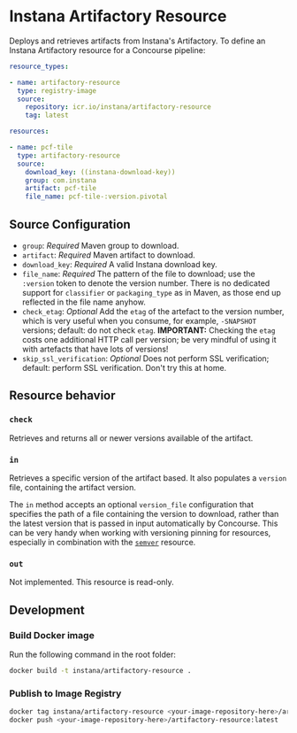# Instana Artifactory Resource

Deploys and retrieves artifacts from Instana's Artifactory.
To define an Instana Artifactory resource for a Concourse pipeline:

``` yaml
resource_types:

- name: artifactory-resource
  type: registry-image
  source:
    repository: icr.io/instana/artifactory-resource
    tag: latest

resources:

- name: pcf-tile
  type: artifactory-resource
  source:
    download_key: ((instana-download-key))
    group: com.instana
    artifact: pcf-tile
    file_name: pcf-tile-:version.pivotal
```

## Source Configuration

* `group`: *Required* Maven group to download.
* `artifact`: *Required* Maven artifact to download.
* `download_key`: *Required* A valid Instana download key.
* `file_name`: *Required* The pattern of the file to download; use the `:version` token to denote the version number.
  There is no dedicated support for `classifier` or `packaging_type` as in Maven, as those end up reflected in the file name anyhow.
* `check_etag`: *Optional* Add the `etag` of the artefact to the version number, which is very useful when you consume, for example, `-SNAPSHOT` versions; default: do not check `etag`.
  **IMPORTANT:** Checking the `etag` costs one additional HTTP call per version; be very mindful of using it with artefacts that have lots of versions!
* `skip_ssl_verification`: *Optional* Does not perform SSL verification; default: perform SSL verification.
Don't try this at home.

## Resource behavior

### `check`

Retrieves and returns all or newer versions available of the artifact.

### `in`

Retrieves a specific version of the artifact based.
It also populates a `version` file, containing the artifact version.

The `in` method accepts an optional `version_file` configuration that specifies the path of a file containing the version to download, rather than the latest version that is passed in input automatically by Concourse.
This can be very handy when working with versioning pinning for resources, especially in combination with the [`semver`](https://github.com/concourse/semver-resource) resource.

### `out`

Not implemented.
This resource is read-only.

## Development

### Build Docker image

Run the following command in the root folder:

```sh
docker build -t instana/artifactory-resource .
```

### Publish to Image Registry

```sh
docker tag instana/artifactory-resource <your-image-repository-here>/artifactory-resource:latest
docker push <your-image-repository-here>/artifactory-resource:latest
```
